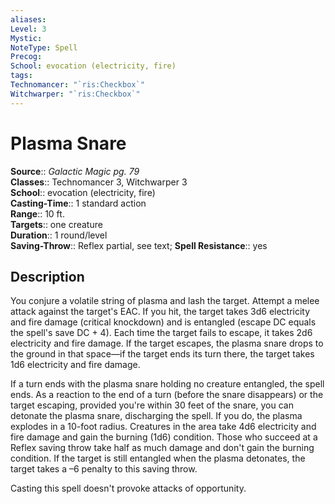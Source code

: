 ```yaml
---
aliases: 
Level: 3
Mystic: 
NoteType: Spell
Precog: 
School: evocation (electricity, fire) 
tags: 
Technomancer: "`ris:Checkbox`"
Witchwarper: "`ris:Checkbox`"
---
```


# Plasma Snare

**Source**:: _Galactic Magic pg. 79_  
**Classes**:: Technomancer 3, Witchwarper 3  
**School**:: evocation (electricity, fire)  
**Casting-Time**:: 1 standard action  
**Range**:: 10 ft.  
**Targets**:: one creature  
**Duration**:: 1 round/level  
**Saving-Throw**:: Reflex partial, see text;
**Spell Resistance**:: yes

## Description

You conjure a volatile string of plasma and lash the target. Attempt a melee attack against the target's EAC. If you hit, the target takes 3d6 electricity and fire damage (critical knockdown) and is entangled (escape DC equals the spell's save DC + 4). Each time the target fails to escape, it takes 2d6 electricity and fire damage. If the target escapes, the plasma snare drops to the ground in that space—if the target ends its turn there, the target takes 1d6 electricity and fire damage.

If a turn ends with the plasma snare holding no creature entangled, the spell ends. As a reaction to the end of a turn (before the snare disappears) or the target escaping, provided you're within 30 feet of the snare, you can detonate the plasma snare, discharging the spell. If you do, the plasma explodes in a 10-foot radius. Creatures in the area take 4d6 electricity and fire damage and gain the burning (1d6) condition. Those who succeed at a Reflex saving throw take half as much damage and don't gain the burning condition. If the target is still entangled when the plasma detonates, the target takes a –6 penalty to this saving throw.

Casting this spell doesn't provoke attacks of opportunity.
